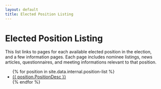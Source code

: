 ```yaml
---
layout: default
title: Elected Position Listing
---
```


# Elected Position Listing 

This list links to pages for each available elected position
in the election, and a few information pages. Each page includes
nominee listings, news articles, questionnaires, and meeting
informations relevant to that position. 

<ul>
  {% for position in site.data.internal.position-list %}
      <li><a href="./{{ position.PositionUniqueName }}">{{ position.PositionDesc }}</a></li>
  {% endfor %}
</ul>



